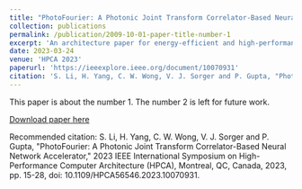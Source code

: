 ```yaml
---
title: "PhotoFourier: A Photonic Joint Transform Correlator-Based Neural Network Accelerator."
collection: publications
permalink: /publication/2009-10-01-paper-title-number-1
excerpt: 'An architecture paper for energy-efficient and high-performance JTC-based neural network accelerator.'
date: 2023-03-24
venue: 'HPCA 2023'
paperurl: 'https://ieeexplore.ieee.org/document/10070931'
citation: 'S. Li, H. Yang, C. W. Wong, V. J. Sorger and P. Gupta, "PhotoFourier: A Photonic Joint Transform Correlator-Based Neural Network Accelerator," 2023 IEEE International Symposium on High-Performance Computer Architecture (HPCA), Montreal, QC, Canada, 2023, pp. 15-28, doi: 10.1109/HPCA56546.2023.10070931.'
---
```

This paper is about the number 1. The number 2 is left for future work.

[Download paper here](https://ieeexplore.ieee.org/document/10070931)

Recommended citation: S. Li, H. Yang, C. W. Wong, V. J. Sorger and P. Gupta, "PhotoFourier: A Photonic Joint Transform Correlator-Based Neural Network Accelerator," 2023 IEEE International Symposium on High-Performance Computer Architecture (HPCA), Montreal, QC, Canada, 2023, pp. 15-28, doi: 10.1109/HPCA56546.2023.10070931.